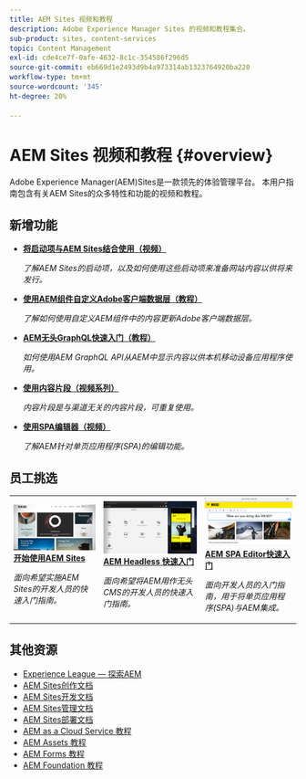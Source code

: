 ```yaml
---
title: AEM Sites 视频和教程
description: Adobe Experience Manager Sites 的视频和教程集合。
sub-product: sites, content-services
topic: Content Management
exl-id: cde4ce7f-0afe-4632-8c1c-354586f296d5
source-git-commit: eb669d1e2493d9b4a973314ab1323764920ba220
workflow-type: tm+mt
source-wordcount: '345'
ht-degree: 20%

---
```


# AEM Sites 视频和教程 {#overview}

Adobe Experience Manager(AEM)Sites是一款领先的体验管理平台。 本用户指南包含有关AEM Sites的众多特性和功能的视频和教程。

## 新增功能

* **[将启动项与AEM Sites结合使用（视频）](./page-authoring/launches.md)**

   *了解AEM Sites的启动项，以及如何使用这些启动项来准备网站内容以供将来发行。*

* **[使用AEM组件自定义Adobe客户端数据层（教程）](./integrations/adobe-client-data-layer/data-layer-customize.md)**

   *了解如何使用自定义AEM组件中的内容更新Adobe客户端数据层。*

* **[AEM无头GraphQL快速入门（教程）](https://experienceleague.adobe.com/docs/experience-manager-learn/getting-started-with-aem-headless/graphql/overview.html)**

   *如何使用AEM GraphQL API从AEM中显示内容以供本机移动设备应用程序使用。*

* **[使用内容片段（视频系列）](./content-fragments/content-fragments-feature-video-use.md)**

   *内容片段是与渠道无关的内容片段，可重复使用。*

* **[使用SPA编辑器（视频）](./spa-editor/spa-editor-framework-feature-video-use.md)**

   *了解AEM针对单页应用程序(SPA)的编辑功能。*

## 员工挑选

<table>
<tr>
  <td>
    <a href="https://experienceleague.adobe.com/docs/experience-manager-learn/getting-started-wknd-tutorial-develop/overview.html?lang=zh-Hans">
      <img alt="《AEM Sites 快速入门》 - WKND 教程" src="./assets/aem-wknd-tutorial.png" />
    </a>
    <div>
      <a href="https://experienceleague.adobe.com/docs/experience-manager-learn/getting-started-wknd-tutorial-develop/overview.html">
    <strong>开始使用AEM Sites</strong>
    </a>
    </div>
    <p>
    <em>面向希望实施AEM Sites的开发人员的快速入门指南。</em>
    <p>
  </td>
  <td>
    <a href="https://experienceleague.adobe.com/docs/experience-manager-learn/getting-started-with-aem-headless/overview.html">
    <img alt="AEM Headless 快速入门" src="./assets/aem-headless-tutorial.png" />
    </a>
    <div>
    <a href="https://experienceleague.adobe.com/docs/experience-manager-learn/getting-started-with-aem-headless/overview.html">
    <strong>AEM Headless 快速入门</strong>
    </a>
    </div>
    <p>
    <em>面向希望将AEM用作无头CMS的开发人员的快速入门指南。</em>
    </p>
  </td>
  <td>
    <a href="https://experienceleague.adobe.com/docs/experience-manager-learn/getting-started-with-aem-headless/spa-editor/react/overview.html">
      <img alt="AEM SPA Editor快速入门" src="./assets/aem-wknd-spa-editor-tutorial.png" />
    </a>
     <div>
      <a href="https://experienceleague.adobe.com/docs/experience-manager-learn/getting-started-with-aem-headless/spa-editor/react/overview.html">
        <strong>AEM SPA Editor快速入门</strong>
      </a>
    </div>
    <p>
    <em>面向开发人员的入门指南，用于将单页应用程序(SPA)与AEM集成。</em>
    <p>
  </td>
</tr>
</table>

## 其他资源

* [Experience League — 探索AEM](https://experienceleague.adobe.com/#recommended/solutions/experience-manager)
* [AEM Sites创作文档](https://experienceleague.adobe.com/docs/experience-manager-65/authoring/home.html)
* [AEM Sites开发文档](https://experienceleague.adobe.com/docs/experience-manager-65/developing/home.html)
* [AEM Sites管理文档](https://experienceleague.adobe.com/docs/experience-manager-65/administering/home.html)
* [AEM Sites部署文档](https://experienceleague.adobe.com/docs/experience-manager-65/deploying/home.html)
* [AEM as a Cloud Service 教程](/help/cloud-service/overview.md)
* [AEM Assets 教程](/help/assets/overview.md)
* [AEM Forms 教程](/help/forms/overview.md)
* [AEM Foundation 教程](/help/foundation/overview.md)
